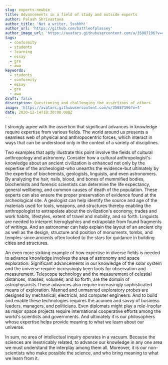 ```yaml
---
slug: experts-newbie
title: Advancements in a field of study and outside experts
author: Palash Shrivastava
author_title: 'Not a writer, Ssshhh!'
author_url: 'https://github.com/battleofplassey'
author_image_url: 'https://avatars.githubusercontent.com/u/35087196?v=4'
tags:
  - conformity
  - students
  - learning
  - essay
  - gre
  - awa
keywords:
  - students
  - conformity
  - essay
  - gre
  - awa
draft: false
description: Questioning and challenging the assertions of others
image: 'https://avatars.githubusercontent.com/u/35087196?v=4'
date: 2020-12-14T18:30:00.000Z
---
```


I strongly agree with the assertion that significant advances in knowledge require expertise from various fields. The world around us presents a seamless web of physical and anthropocentric forces, which interact in ways that can be understood only in the context of a variety of disciplines. <!--truncate-->

Two examples that aptly illustrate this point involve the fields of cultural anthropology and astronomy. Consider how a cultural anthropologist's knowledge about an ancient civilization is enhanced not only by the expertise of the archeologist-who unearths the evidence-but ultimately by the expertise of biochemists, geologists, linguists, and even astronomers. By analyzing the hair, nails, blood, and bones of mummified bodies, biochemists and forensic scientists can determine the life expectancy, general wellbeing, and common causes of death of the population. These experts can also ensure the proper preservation of evidence found at the archeological site. A geologist can help identify the source and age of the materials used for tools, weapons, and structures thereby enabling the anthropologist to extrapolate about the civilization's economy, trades and work habits, lifestyles, extent of travel and mobility, and so forth. Linguists are needed to interpret hieroglyphics and extrapolate from found fragments of writings. And an astronomer can help explain the layout of an ancient city as well as the design, structure and position of monuments, tombs, and temples-since ancients often looked to the stars for guidance in building cities and structures.

An even more striking example of how expertise in diverse fields is needed to advance knowledge involves the area of astronomy and space exploration. Significant advancements in our knowledge of the solar system and the universe require increasingly keen tools for observation and measurement. Telescope technology and the measurement of celestial distances, masses, volumes, and so forth, are the domain of astrophysicists.These advances also require increasingly sophisticated means of exploration. Manned and unmanned exploratory probes are designed by mechanical, electrical, and computer engineers. And to build and enable these technologies requires the acumen and savvy of business leaders, managers, and politicians. Even diplomats might play a role-insofar as major space projects require international cooperative efforts among the world's scientists and governments. And ultimately it is our philosophers whose expertise helps provide meaning to what we learn about our universe.

In sum, no area of intellectual inquiry operates in a vacuum. Because the sciences are inextricably related, to advance our knowledge in any one area we must understand the interplay among them all. Moreover, it is our non-scientists who make possible the science, and who bring meaning to what we learn from it.
